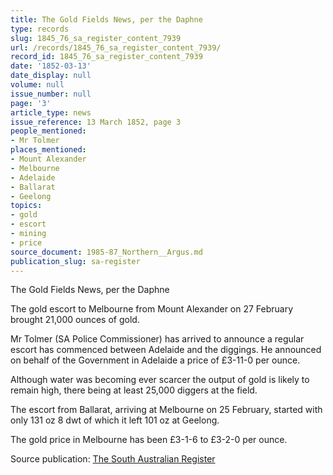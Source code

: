 ```yaml
---
title: The Gold Fields News, per the Daphne
type: records
slug: 1845_76_sa_register_content_7939
url: /records/1845_76_sa_register_content_7939/
record_id: 1845_76_sa_register_content_7939
date: '1852-03-13'
date_display: null
volume: null
issue_number: null
page: '3'
article_type: news
issue_reference: 13 March 1852, page 3
people_mentioned:
- Mr Tolmer
places_mentioned:
- Mount Alexander
- Melbourne
- Adelaide
- Ballarat
- Geelong
topics:
- gold
- escort
- mining
- price
source_document: 1985-87_Northern__Argus.md
publication_slug: sa-register
---
```


The Gold Fields News, per the Daphne

The gold escort to Melbourne from Mount Alexander on 27 February brought 21,000 ounces of gold.

Mr Tolmer (SA Police Commissioner) has arrived to announce a regular escort has commenced between Adelaide and the diggings.  He announced on behalf of the Government in Adelaide a price of £3-11-0 per ounce.

Although water was becoming ever scarcer the output of gold is likely to remain high, there being at least 25,000 diggers at the field.

The escort from Ballarat, arriving at Melbourne on 25 February, started with only 131 oz 8 dwt of which it left 101 oz at Geelong.

The gold price in Melbourne has been £3-1-6 to £3-2-0 per ounce.

Source publication: [The South Australian Register](/publications/sa-register/)
